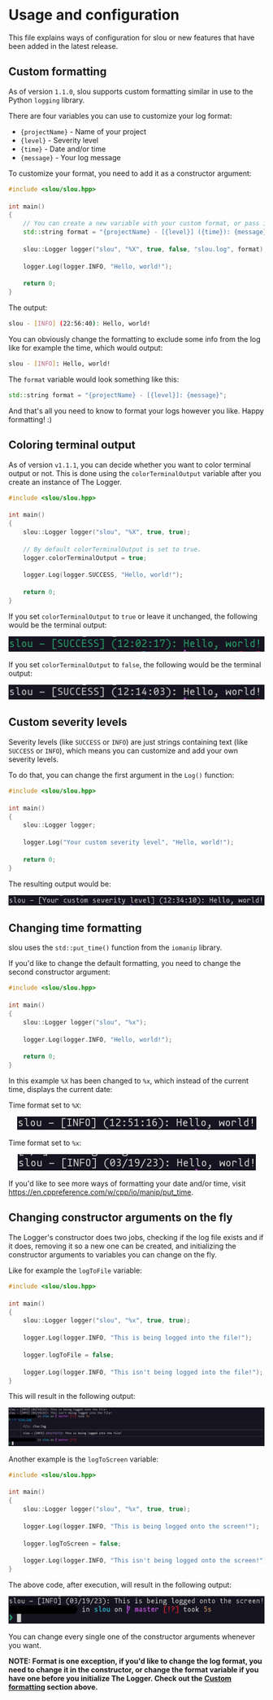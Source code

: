 # Usage and configuration
This file explains ways of configuration for slou or new features that have been added in the latest release.

## Custom formatting
As of version `1.1.0`, slou supports custom formatting similar in use to the Python `logging` library.

There are four variables you can use to customize your log format:

- `{projectName}` - Name of your project
- `{level}` - Severity level
- `{time}` - Date and/or time
- `{message}` - Your log message

To customize your format, you need to add it as a constructor argument:

```cpp
#include <slou/slou.hpp>

int main()
{
    // You can create a new variable with your custom format, or pass it directly to the constructor.
    std::string format = "{projectName} - [{level}] ({time}): {message}";

    slou::Logger logger("slou", "%X", true, false, "slou.log", format);

    logger.Log(logger.INFO, "Hello, world!");

    return 0;
}
```

The output:

```bash
slou - [INFO] (22:56:40): Hello, world!
```

You can obviously change the formatting to exclude some info from the log like for example the time, which would output:

```bash
slou - [INFO]: Hello, world!
```

The `format` variable would look something like this:

```cpp
std::string format = "{projectName} - [{level}]: {message}";
```

And that's all you need to know to format your logs however you like. Happy formatting! :)

## Coloring terminal output
As of version `v1.1.1`, you can decide whether you want to color terminal output or not. This is done using the `colorTerminalOutput` variable after you create an instance of The Logger.

```cpp
#include <slou/slou.hpp>

int main()
{
    slou::Logger logger("slou", "%X", true, true);

    // By default colorTerminalOutput is set to true.
    logger.colorTerminalOutput = true;

    logger.Log(logger.SUCCESS, "Hello, world!");

    return 0;
}
```

If you set `colorTerminalOutput` to `true` or leave it unchanged, the following would be the terminal output:

<p align="center"><img src="assets/images/colorTerminalOutput_true.png" alt="colorTerminalOutput set to true"></p>

If you set `colorTerminalOutput` to `false`, the following would be the terminal output:

<p align="center"><img src="assets/images/colorTerminalOutput_false.png" alt="colorTerminalOutput set to false"></p>

## Custom severity levels
Severity levels (like `SUCCESS` or `INFO`) are just strings containing text (like `SUCCESS` or `INFO`), which means you can customize and add your own severity levels.

To do that, you can change the first argument in the `Log()` function:

```cpp
#include <slou/slou.hpp>

int main()
{
    slou::Logger logger;

    logger.Log("Your custom severity level", "Hello, world!");

    return 0;
}
```

The resulting output would be:

<p align="center"><img src="assets/images/Custom_severity_level.png" alt="Custom severity level"></p>

## Changing time formatting
slou uses the `std::put_time()` function from the `iomanip` library.

If you'd like to change the default formatting, you need to change the second constructor argument:

```cpp
#include <slou/slou.hpp>

int main()
{
    slou::Logger logger("slou", "%x");

    logger.Log(logger.INFO, "Hello, world!");

    return 0;
}
```

In this example `%X` has been changed to `%x`, which instead of the current time, displays the current date:

Time format set to `%X`:

<p align="center"><img src="assets/images/Time_format_time.png" alt="Time formatting using the %X conversion specifier"></p>

Time format set to `%x`:

<p align="center"><img src="assets/images/Time_format_date.png" alt="Time formatting using the %x conversion specifier"></p>

If you'd like to see more ways of formatting your date and/or time, visit https://en.cppreference.com/w/cpp/io/manip/put_time.

## Changing constructor arguments on the fly
The Logger's constructor does two jobs, checking if the log file exists and if it does, removing it so a new one can be created, and initializing the constructor arguments to variables you can change on the fly.

Like for example the `logToFile` variable:

```cpp
#include <slou/slou.hpp>

int main()
{
    slou::Logger logger("slou", "%x", true, true);

    logger.Log(logger.INFO, "This is being logged into the file!");

    logger.logToFile = false;

    logger.Log(logger.INFO, "This isn't being logged into the file!");
}
```

This will result in the following output:

<p align="center"><img src="assets/images/logToFile_false.png" alt="logToFile set to false"></p>

Another example is the `logToScreen` variable:

```cpp
#include <slou/slou.hpp>

int main()
{
    slou::Logger logger("slou", "%x", true, true);

    logger.Log(logger.INFO, "This is being logged onto the screen!");

    logger.logToScreen = false;

    logger.Log(logger.INFO, "This isn't being logged onto the screen!");
}
```

The above code, after execution, will result in the following output:

<p align="center"><img src="assets/images/logToScreen_false.png" alt="logToScreen set to false"></p>

You can change every single one of the constructor arguments whenever you want.

**NOTE: Format is one exception, if you'd like to change the log format, you need to change it in the constructor, or change the format variable if you have one before you initialize The Logger. Check out the [Custom formatting](#custom-formatting) section above.**
